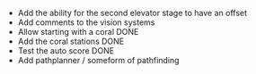  * Add the ability for the second elevator stage to have an offset
 * Add comments to the vision systems
 * Allow starting with a coral  DONE
 * Add the coral stations  DONE
 * Test the auto score  DONE
 * Add pathplanner / someform of pathfinding